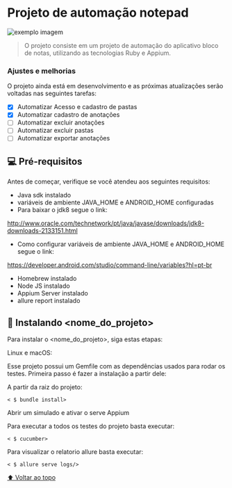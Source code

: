 # Projeto de automação notepad 


<img src="exemplo-image.png" alt="exemplo imagem">

> O projeto consiste em um projeto de automação do aplicativo bloco de notas, utilizando as tecnologias Ruby e Appium.

### Ajustes e melhorias

O projeto ainda está em desenvolvimento e as próximas atualizações serão voltadas nas seguintes tarefas:

- [x] Automatizar Acesso e cadastro de pastas
- [x] Automatizar cadastro de anotações
- [ ] Automatizar excluir anotações
- [ ] Automatizar excluir pastas
- [ ] Automatizar exportar anotações

## 💻 Pré-requisitos

Antes de começar, verifique se você atendeu aos seguintes requisitos:

- Java sdk instalado
- variáveis de ambiente JAVA_HOME e ANDROID_HOME configuradas
- Para baixar o jdk8 segue o link:

http://www.oracle.com/technetwork/pt/java/javase/downloads/jdk8-downloads-2133151.html
- Como configurar variáveis de ambiente JAVA_HOME e ANDROID_HOME segue o link:

https://developer.android.com/studio/command-line/variables?hl=pt-br

- Homebrew instalado
- Node JS instalado
- Appium Server instalado
- allure report instalado

## 🚀 Instalando <nome_do_projeto>

Para instalar o <nome_do_projeto>, siga estas etapas:

Linux e macOS:

Esse projeto possui um Gemfile com as dependências usados para rodar os testes. Primeira passo é fazer a instalação a partir dele:

A partir da raiz do projeto:
```
< $ bundle install> 
```
Abrir um simulado e ativar o serve Appium

Para executar a todos os testes do projeto basta executar:
```
< $ cucumber> 
```
Para visualizar o relatorio allure basta executar:
```
< $ allure serve logs/> 
```




[⬆ Voltar ao topo](#nome-do-projeto)<br>
